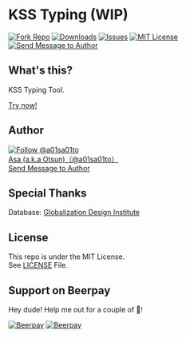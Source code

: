 # KSS Typing (WIP)

[![Fork Repo](https://img.shields.io/github/forks/a01sa01to/KSS-Typing?style=social&maxAge=3600)](https://github.com/a01sa01to/KSS-Typing/fork) [![Downloads](https://img.shields.io/github/downloads/a01sa01to/KSS-Typing/total?maxAge=3600, "Download")](https://github.com/a01sa01to/KSS-Typing/releases) [![Issues](https://img.shields.io/github/issues/a01sa01to/KSS-Typing?maxAge=3600, "Issues")](https://github.com/a01sa01to/KSS-Typing/issues) [![MIT License](https://img.shields.io/github/license/a01sa01to/KSS-Typing?maxAge=3600, "License")](https://github.com/a01sa01to/KSS-Typing/blob/master/LICENSE) [![Send Message to Author](https://img.shields.io/static/v1?style=flat&logo=twitter&label=Message&color=1da1f2&link=https%3A%2F%2Ftwitter.com%2Fmessages%2Fcompose%3Frecipient_id%3D4273512934&link=https%3A%2F%2Ftwitter.com%2Fmessages%2Fcompose%3Frecipient_id%3D4273512934&message=%40a01sa01to&maxAge=3600, "Send Message to Author")](https://twitter.com/messages/compose?recipient_id=4273512934)<br>

## What's this?

KSS Typing Tool.

[Try now!](https://repos.a01sa01to.com/KSS-Typing/)


## Author

[![Follow @a01sa01to](https://img.shields.io/twitter/follow/a01sa01to?label=Follow&style=social&maxAge=3600, "Follow")](https://twitter.com/intent/follow?screen_name=a01sa01to)<br>
[Asa (a.k.a Otsun)（@a01sa01to）](https://twitter.com/a01sa01to)<br>
[Send Message to Author](https://twitter.com/messages/compose?recipient_id=4273512934)

## Special Thanks

Database: [Globalization Design Institute](https://progeigo.org/learning/essential-words-600-plus/)

## License

This repo is under the MIT License.<br>
See [LICENSE](https://github.com/a01sa01to/KSS-Typing/blob/master/LICENSE) File.

## Support on Beerpay
Hey dude! Help me out for a couple of :beers:!

[![Beerpay](https://beerpay.io/a01sa01to/KSS-Typing/badge.svg?style=beer-square)](https://beerpay.io/a01sa01to/KSS-Typing)  [![Beerpay](https://beerpay.io/a01sa01to/KSS-Typing/make-wish.svg?style=flat-square)](https://beerpay.io/a01sa01to/KSS-Typing?focus=wish)